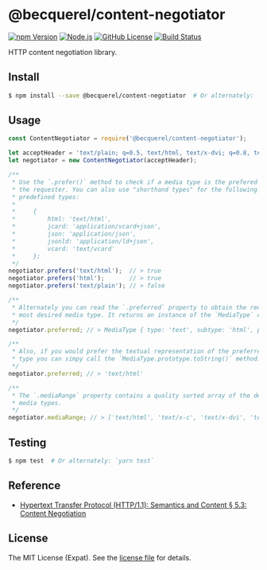 @becquerel/content-negotiator
=============================
[![npm Version][NPM VERSION BADGE]][NPM PAGE]
[![Node.js][NODE VERSION BADGE]][NODE PAGE]
[![GitHub License][LICENSE BADGE]][LICENSE PAGE]
[![Build Status][BUILD BADGE]][BUILD PAGE]

HTTP content negotiation library.

Install
-------
```sh
$ npm install --save @becquerel/content-negotiator  # Or alternately: `yarn add @becquerel/content-negotiator`
```

Usage
-----
```js
const ContentNegotiator = require('@becquerel/content-negotiator');

let acceptHeader = 'text/plain; q=0.5, text/html, text/x-dvi; q=0.8, text/x-c';
let negotiator = new ContentNegotiator(acceptHeader);

/**
 * Use the `.prefer()` method to check if a media type is the prefered type of
 * the requester. You can also use "shorthand types" for the following
 * predefined types:
 *
 *     {
 *         html: 'text/html',
 *         jcard: 'application/vcard+json',
 *         json: 'application/json',
 *         jsonld: 'application/ld+json',
 *         vcard: 'text/vcard'
 *     };
 */
negotiator.prefers('text/html');  // > true
negotiator.prefers('html');       // > true
negotiator.prefers('text/plain'); // > false

/**
 * Alternately you can read the `.preferred` property to obtain the requester's
 * most desired media type. It returns an instance of the `MediaType` class.
 */
negotiator.preferred; // > MediaType { type: 'text', subtype: 'html', parameters: { q: 1 }, specificity: 2 }

/**
 * Also, if you would prefer the textual representation of the preferred media
 * type you can simpy call the `MediaType.prototype.toString()` method.
 */
negotiator.preferred; // > 'text/html'

/**
 * The `.mediaRange` property contains a quality sorted array of the desired
 * media types.
 */
negotiator.mediaRange; // > ['text/html', 'text/x-c', 'text/x-dvi', 'text/plain']
```

Testing
-------
```sh
$ npm test  # Or alternately: `yarn test`
```

Reference
---------
- [Hypertext Transfer Protocol (HTTP/1.1): Semantics and Content &sect; 5.3: Content Negotiation][RFC7231 SEC 5.3]

License
-------
The MIT License (Expat). See the [license file](LICENSE) for details.

[BUILD BADGE]: https://img.shields.io/travis/becquerel-js/content-negotiator.svg?style=flat-square
[BUILD PAGE]: https://travis-ci.org/becquerel-js/content-negotiator
[LICENSE BADGE]: https://img.shields.io/badge/license-MIT%20License-blue.svg?style=flat-square
[LICENSE PAGE]: https://github.com/becquerel-js/content-negotiator/blob/master/LICENSE
[NODE PAGE]: https://nodejs.org/
[NODE VERSION BADGE]: https://img.shields.io/badge/node-%3E%3D7.10-%23010101.svg
[NPM PAGE]: https://www.npmjs.com/package/@becquerel/content-negotiator
[NPM VERSION BADGE]: https://img.shields.io/npm/v/@becquerel/content-negotiator.svg?style=flat-square
[RFC7231 SEC 5.3]: https://tools.ietf.org/html/rfc7231#section-5.3
